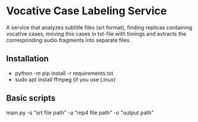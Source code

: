 # Vocative Case Labeling Service

A service that analyzes subtitle files (srt format), finding replicas containing vocative cases, moving this cases in txt-file with timings and extracts the corresponding audio fragments into separate files.

## Installation
- python -m pip install -r requirements.txt
- sudo apt install ffmpeg (if you use Linux)

## Basic scripts
main.py -s "srt file path" -a "mp4 file path" -o "output path"
